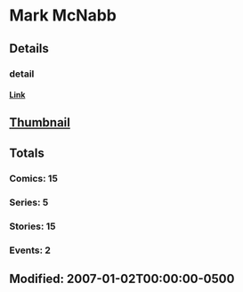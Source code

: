 # Mark  McNabb 
## Details
### detail
#### [Link](http://marvel.com/comics/creators/4613/mark_mcnabb?utm_campaign=apiRef&utm_source=225578a89fc76f3d20fbffda5d17a88d)
## [Thumbnail](http://i.annihil.us/u/prod/marvel/i/mg/b/b0/4bb6eb12054de.jpg)
## Totals
### Comics: 15
### Series: 5
### Stories: 15
### Events: 2
## Modified: 2007-01-02T00:00:00-0500